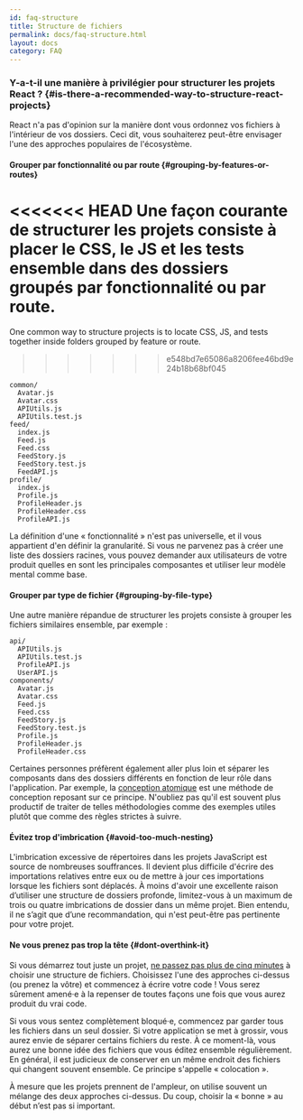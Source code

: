 ```yaml
---
id: faq-structure
title: Structure de fichiers
permalink: docs/faq-structure.html
layout: docs
category: FAQ
---
```


### Y-a-t-il une manière à privilégier pour structurer les projets React ? {#is-there-a-recommended-way-to-structure-react-projects}

React n'a pas d'opinion sur la manière dont vous ordonnez vos fichiers à l'intérieur de vos dossiers. Ceci dit, vous souhaiterez peut-être envisager l'une des approches populaires de l'écosystème.

#### Grouper par fonctionnalité ou par route {#grouping-by-features-or-routes}

<<<<<<< HEAD
Une façon courante de structurer les projets consiste à placer le CSS, le JS et les tests ensemble dans des dossiers groupés par fonctionnalité ou par route.
=======
One common way to structure projects is to locate CSS, JS, and tests together inside folders grouped by feature or route.
>>>>>>> e548bd7e65086a8206fee46bd9e24b18b68bf045

```
common/
  Avatar.js
  Avatar.css
  APIUtils.js
  APIUtils.test.js
feed/
  index.js
  Feed.js
  Feed.css
  FeedStory.js
  FeedStory.test.js
  FeedAPI.js
profile/
  index.js
  Profile.js
  ProfileHeader.js
  ProfileHeader.css
  ProfileAPI.js
```

La définition d'une « fonctionnalité » n'est pas universelle, et il vous appartient d'en définir la granularité. Si vous ne parvenez pas à créer une liste des dossiers racines, vous pouvez demander aux utilisateurs de votre produit quelles en sont les principales composantes et utiliser leur modèle mental comme base.

#### Grouper par type de fichier {#grouping-by-file-type}

Une autre manière répandue de structurer les projets consiste à grouper les fichiers similaires ensemble, par exemple :

```
api/
  APIUtils.js
  APIUtils.test.js
  ProfileAPI.js
  UserAPI.js
components/
  Avatar.js
  Avatar.css
  Feed.js
  Feed.css
  FeedStory.js
  FeedStory.test.js
  Profile.js
  ProfileHeader.js
  ProfileHeader.css
```

Certaines personnes préfèrent également aller plus loin et séparer les composants dans des dossiers différents en fonction de leur rôle dans l'application. Par exemple, la [conception atomique](http://bradfrost.com/blog/post/atomic-web-design/) est une méthode de conception reposant sur ce principe. N'oubliez pas qu'il est souvent plus productif de traiter de telles méthodologies comme des exemples utiles plutôt que comme des règles strictes à suivre.

#### Évitez trop d'imbrication {#avoid-too-much-nesting}

L'imbrication excessive de répertoires dans les projets JavaScript est source de nombreuses souffrances. Il devient plus difficile d'écrire des importations relatives entre eux ou de mettre à jour ces importations lorsque les fichiers sont déplacés. À moins d'avoir une excellente raison d’utiliser une structure de dossiers profonde, limitez-vous à un maximum de trois ou quatre imbrications de dossier dans un même projet. Bien entendu, il ne s’agit que d’une recommandation, qui n'est peut-être pas pertinente pour votre projet.

#### Ne vous prenez pas trop la tête {#dont-overthink-it}

Si vous démarrez tout juste un projet, [ne passez pas plus de cinq minutes](https://fr.wikipedia.org/wiki/Paralysie_d%27analyse) à choisir une structure de fichiers. Choisissez l'une des approches ci-dessus (ou prenez la vôtre) et commencez à écrire votre code ! Vous serez sûrement amené·e à la repenser de toutes façons une fois que vous aurez produit du vrai code.

Si vous vous sentez complètement bloqué·e, commencez par garder tous les fichiers dans un seul dossier. Si votre application se met à grossir, vous aurez envie de séparer certains fichiers du reste. À ce moment-là, vous aurez une bonne idée des fichiers que vous éditez ensemble régulièrement. En général, il est judicieux de conserver en un même endroit des fichiers qui changent souvent ensemble. Ce principe s'appelle « colocation ».

À mesure que les projets prennent de l'ampleur, on utilise souvent un mélange des deux approches ci-dessus. Du coup, choisir la « bonne » au début n’est pas si important.
